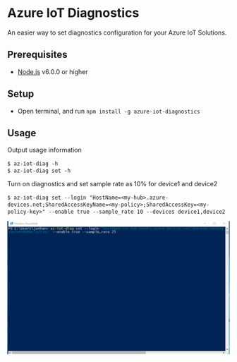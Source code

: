 # Azure IoT Diagnostics

An easier way to set diagnostics configuration for your Azure IoT Solutions.

## Prerequisites
* [Node.js](https://nodejs.org/) v6.0.0 or higher

## Setup
* Open terminal, and run `npm install -g azure-iot-diagnostics`

## Usage

Output usage information
```shell
$ az-iot-diag -h
$ az-iot-diag set -h
```

Turn on diagnostics and set sample rate as 10% for device1 and device2
```shell
$ az-iot-diag set --login "HostName=<my-hub>.azure-devices.net;SharedAccessKeyName=<my-policy>;SharedAccessKey=<my-policy-key>" --enable true --sample_rate 10 --devices device1,device2
```
![usage](images/usage.gif)